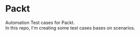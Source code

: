 # Packt
Automation Test cases for Packt.
<br>
In this repo, I'm creating some test cases bases on scenarios.
